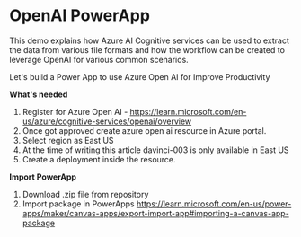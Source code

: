 # OpenAI PowerApp
This demo explains how Azure AI Cognitive services can be used to extract the data from various file formats and how the workflow can be created to leverage OpenAI for various common scenarios. 

Let's build a Power App to use Azure Open AI for Improve Productivity

<b>What's needed</b>
1. Register for Azure Open AI - https://learn.microsoft.com/en-us/azure/cognitive-services/openai/overview
2. Once got approved create azure open ai resource in Azure portal.
3. Select region as East US
4. At the time of writing this article davinci-003 is only available in East US
5. Create a deployment inside the resource.

<b>Import PowerApp</b>
1. Download .zip file from repository
2. Import package in PowerApps
https://learn.microsoft.com/en-us/power-apps/maker/canvas-apps/export-import-app#importing-a-canvas-app-package
